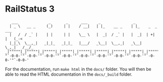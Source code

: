 # RailStatus 3

       ___              _       _      ___     _               _                    
      | _ \   __ _     (_)     | |    / __|   | |_    __ _    | |_    _  _     ___  
      |   /  / _` |    | |     | |    \__ \   |  _|  / _` |   |  _|  | +| |   (_-<  
      |_|_\  \__,_|   _|_|_   _|_|_   |___/   _\__|  \__,_|   _\__|   \_,_|   /__/_  
    _|"""""|_|"""""|_|"""""|_|"""""|_|"""""|_|"""""|_|"""""|_|"""""|_|"""""|_|"""""|
    "`-0-0-'"`-0-0-'"`-0-0-'"`-0-0-'"`-0-0-'"`-0-0-'"`-0-0-'"`-0-0-'"`-0-0-'"`-0-0-'

For the documentation, run `make html` in the `docs/` folder. You will then be able to read the HTML documentation in the `docs/_build` folder.